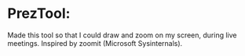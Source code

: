 # PrezTool:
Made this tool so that I could draw and zoom on my screen, during live meetings. Inspired by zoomit (Microsoft Sysinternals).
